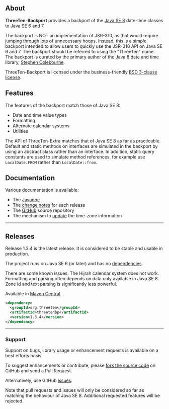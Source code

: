 ## <i></i> About

**ThreeTen-Backport** provides a backport of the
[Java SE 8](https://docs.oracle.com/javase/8/docs/api/java/time/package-summary.html) date-time classes to Java SE 6 and 7.

The backport is NOT an implementation of JSR-310, as that would require
jumping through lots of unnecessary hoops.
Instead, this is a simple backport intended to allow users to quickly
use the JSR-310 API on Java SE 6 and 7.
The backport should be referred to using the "ThreeTen" name.
The backport is curated by the primary author of the Java 8 date and time library, [Stephen Colebourne](http://www.joda.org/).

ThreeTen-Backport is licensed under the business-friendly [BSD 3-clause license](license.html).


## <i></i> Features

The features of the backport match those of Java SE 8:

* Date and time value types
* Formatting
* Alternate calendar systems
* Utilities

The API of ThreeTen-Extra matches that of Java SE 8 as far as practicable.
Default and static methods on interfaces are simulated in the backport
by using an abstract class rather than an interface.
In addition, static query constants are used to simulate method references, for example
use <code>LocalDate.FROM</code> rather than <code>LocalDate::from</code>.


## <i></i> Documentation

Various documentation is available:

* The [Javadoc](apidocs/index.html)
* The [change notes](changes-report.html) for each release
* The [GitHub](https://github.com/ThreeTen/threetenbp) source repository
* The mechanism to [update](update-tzdb.html) the time-zone information

---

## <i></i> Releases

Release 1.3.4 is the latest release.
It is considered to be stable and usable in production.

The project runs on Java SE 6 (or later) and has no [dependencies](dependencies.html).

There are some known issues.
The Hijrah calendar system does not work.
Formatting and parsing often depends on data only available in Java SE 8.
Zone id and text parsing is significantly less powerful.

Available in [Maven Central](http://search.maven.org/#artifactdetails%7Corg.threeten%7Cthreetenbp%7C1.3.4%7Cjar).

```xml
<dependency>
  <groupId>org.threeten</groupId>
  <artifactId>threetenbp</artifactId>
  <version>1.3.4</version>
</dependency>
```

---

### Support

Support on bugs, library usage or enhancement requests is available on a best efforts basis.

To suggest enhancements or contribute, please [fork the source code](https://github.com/ThreeTen/threetenbp)
on GitHub and send a Pull Request.

Alternatively, use GitHub [issues](https://github.com/ThreeTen/threetenbp/issues).

Note that pull requests and issues will only be considered so far as matching the behaviour of Java SE 8.
Additional requested features will be rejected.
